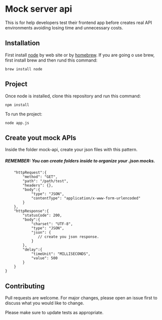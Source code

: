 # Mock server api

This is for help developers test their frontend app before creates real API environments avoiding losing time and unnecessary costs.

## Installation

First install [node](https://nodejs.org/en) by web site or by [homebrew](https://brew.sh/).
If you are going o use brew, first install brew and then rund this command:

```in
brew install node
```

## Project

Once node is installed, clone this repository and run this command:

```in
npm install
```

To run the project: 
```in
node app.js
```

## Create yout mock APIs
Inside the folder mock-api, create your json files with this pattern.
##### REMEMBER: You can create folders inside to organize your .json mocks.

```{
    "httpRequest":{
        "method": "GET",
        "path": "/path/test",
        "headers": {},
        "body":{
            "type": "JSON",
            "contentType": "application/x-www-form-urlencoded"
        }
    },
    "httpResponse":{
        "statusCode": 200,
        "body":{
            "charset": "UTF-8",
            "type": "JSON",
            "json": {
               // create you json response.
            }
        },
        "delay":{
            "timeUnit": "MILLISECONDS",
            "value": 500
        }
    }
}

```

## Contributing

Pull requests are welcome. For major changes, please open an issue first
to discuss what you would like to change.

Please make sure to update tests as appropriate.
